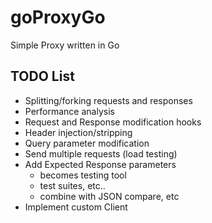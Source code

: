 goProxyGo
=========

Simple Proxy written in Go


## TODO List

- Splitting/forking requests and responses
- Performance analysis
- Request and Response modification hooks
- Header injection/stripping
- Query parameter modification
- Send multiple requests (load testing)
- Add Expected Response parameters
	- becomes testing tool
	- test suites, etc..
	- combine with JSON compare, etc
- Implement custom Client

